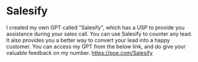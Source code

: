 # Salesify
I created my own GPT called "Salesify", which has a USP to provide you assistance during your sales call. You can use Salesify to counter any lead. It also provides you a better way to convert your lead into a happy customer.  You can access my GPT from the below link, and do give your valuable feedback on my number.  https://poe.com/Salesify 
